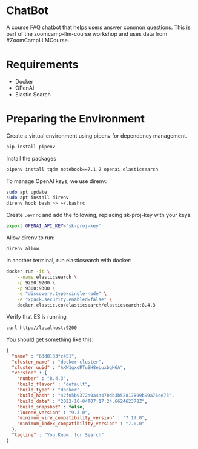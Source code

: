 # ChatBot
A course FAQ chatbot that helps users answer common questions. This is part of the zoomcamp-llm-course workshop and uses data from #ZoomCampLLMCourse.

# Requirements
- Docker
- OPenAI
- Elastic Search

# Preparing the Environment 

Create a virtual environment using pipenv for dependency management. 

```bash
pip install pipenv
```

Install the packages

```bash
pipenv install tqdm notebook==7.1.2 openai elasticsearch
```


To manage OpenAI keys, we use direnv:

```bash
sudo apt update
sudo apt install direnv 
direnv hook bash >> ~/.bashrc
```

Create `.evnrc` and add the following, replacing sk-proj-key with your keys.

```bash
export OPENAI_API_KEY='sk-proj-key'
```

Allow direnv to run:

```bash
direnv allow
```

In another terminal, run elasticsearch with docker:

```bash
docker run -it \
    --name elasticsearch \
    -p 9200:9200 \
    -p 9300:9300 \
    -e "discovery.type=single-node" \
    -e "xpack.security.enabled=false" \
    docker.elastic.co/elasticsearch/elasticsearch:8.4.3
```

Verify that ES is running

```bash
curl http://localhost:9200
```

You should get something like this:

```json
{
  "name" : "63d0133fc451",
  "cluster_name" : "docker-cluster",
  "cluster_uuid" : "AKW1gxdRTuSH8eLuxbqH6A",
  "version" : {
    "number" : "8.4.3",
    "build_flavor" : "default",
    "build_type" : "docker",
    "build_hash" : "42f05b9372a9a4a470db3b52817899b99a76ee73",
    "build_date" : "2022-10-04T07:17:24.662462378Z",
    "build_snapshot" : false,
    "lucene_version" : "9.3.0",
    "minimum_wire_compatibility_version" : "7.17.0",
    "minimum_index_compatibility_version" : "7.0.0"
  },
  "tagline" : "You Know, for Search"
}
```